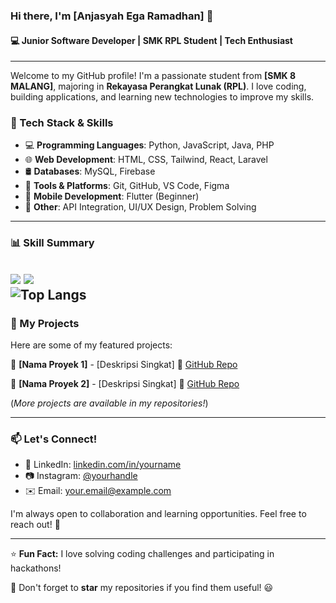 ### Hi there, I'm [Anjasyah Ega Ramadhan] 👋

#### 💻 Junior Software Developer | SMK RPL Student | Tech Enthusiast

---

Welcome to my GitHub profile! I'm a passionate student from **[SMK 8 MALANG]**, majoring in **Rekayasa Perangkat Lunak (RPL)**. I love coding, building applications, and learning new technologies to improve my skills.

### 🔧 Tech Stack & Skills
- 💻 **Programming Languages**: Python, JavaScript, Java, PHP
- 🌐 **Web Development**: HTML, CSS, Tailwind, React, Laravel
- 🛢️ **Databases**: MySQL, Firebase
- 🔧 **Tools & Platforms**: Git, GitHub, VS Code, Figma
- 📱 **Mobile Development**: Flutter (Beginner)
- 🤖 **Other**: API Integration, UI/UX Design, Problem Solving

---

### 📊 Skill Summary
![](https://github-readme-stats.vercel.app/api?username=aegaramadhan&show_icons=true&theme=radical)
![](https://github-readme-streak-stats.herokuapp.com/?user=aegaramaadhan&theme=dark&hide_border=false)<br/>
![Top Langs](https://github-readme-stats.vercel.app/api/top-langs/?username=aegaramadhan&layout=compact&theme=blue-green)
---

### 📌 My Projects
Here are some of my featured projects:

📌 **[Nama Proyek 1]** - [Deskripsi Singkat]
🔗 [GitHub Repo]([https://github.com/username/proyek1](https://github.com/aegaramadhan/CamEga))

📌 **[Nama Proyek 2]** - [Deskripsi Singkat]
🔗 [GitHub Repo]([https://github.com/username/proyek2](https://github.com/aegaramadhan/porto-ega-rakryan))


(*More projects are available in my repositories!*)

---

### 📫 Let's Connect!
- 🔗 LinkedIn: [linkedin.com/in/yourname](https://linkedin.com/in/yourname)
- 📷 Instagram: [@yourhandle](https://instagram.com/yourhandle)
- ✉️ Email: your.email@example.com

I'm always open to collaboration and learning opportunities. Feel free to reach out! 🚀

---

⭐ **Fun Fact:** I love solving coding challenges and participating in hackathons!

🌟 Don't forget to **star** my repositories if you find them useful! 😃
